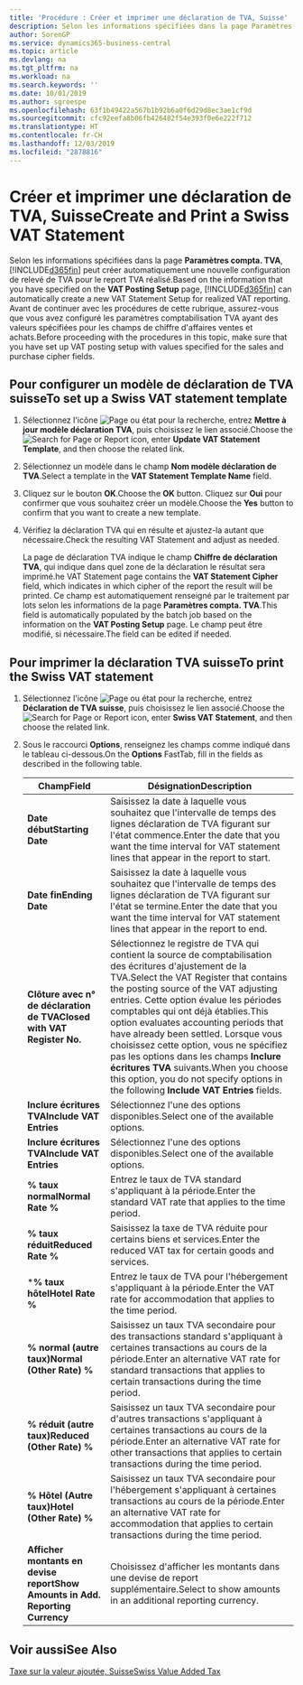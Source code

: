 ```yaml
---
title: 'Procédure : Créer et imprimer une déclaration de TVA, Suisse'
description: Selon les informations spécifiées dans la page Paramètres compta. TVA, Business Central peut créer automatiquement une nouvelle configuration de relevé de TVA pour le report TVA réalisé. Avant de continuer avec les procédures de cette rubrique, assurez-vous que vous avez configuré les paramètres comptabilisation TVA ayant des valeurs spécifiées pour les champs de chiffre d'affaires ventes et achats.
author: SorenGP
ms.service: dynamics365-business-central
ms.topic: article
ms.devlang: na
ms.tgt_pltfrm: na
ms.workload: na
ms.search.keywords: ''
ms.date: 10/01/2019
ms.author: sgroespe
ms.openlocfilehash: 63f1b49422a567b1b92b6a0f6d29d8ec3ae1cf9d
ms.sourcegitcommit: cfc92eefa8b06fb426482f54e393f0e6e222f712
ms.translationtype: HT
ms.contentlocale: fr-CH
ms.lasthandoff: 12/03/2019
ms.locfileid: "2878816"
---
```

# <a name="create-and-print-a-swiss-vat-statement"></a><span data-ttu-id="ec135-104">Créer et imprimer une déclaration de TVA, Suisse</span><span class="sxs-lookup"><span data-stu-id="ec135-104">Create and Print a Swiss VAT Statement</span></span>
<span data-ttu-id="ec135-105">Selon les informations spécifiées dans la page **Paramètres compta. TVA**, [!INCLUDE[d365fin](../../includes/d365fin_md.md)] peut créer automatiquement une nouvelle configuration de relevé de TVA pour le report TVA réalisé.</span><span class="sxs-lookup"><span data-stu-id="ec135-105">Based on the information that you have specified on the **VAT Posting Setup** page, [!INCLUDE[d365fin](../../includes/d365fin_md.md)] can automatically create a new VAT Statement Setup for realized VAT reporting.</span></span> <span data-ttu-id="ec135-106">Avant de continuer avec les procédures de cette rubrique, assurez-vous que vous avez configuré les paramètres comptabilisation TVA ayant des valeurs spécifiées pour les champs de chiffre d'affaires ventes et achats.</span><span class="sxs-lookup"><span data-stu-id="ec135-106">Before proceeding with the procedures in this topic, make sure that you have set up VAT posting setup with values specified for the sales and purchase cipher fields.</span></span>  

## <a name="to-set-up-a-swiss-vat-statement-template"></a><span data-ttu-id="ec135-107">Pour configurer un modèle de déclaration de TVA suisse</span><span class="sxs-lookup"><span data-stu-id="ec135-107">To set up a Swiss VAT statement template</span></span>  

1.  <span data-ttu-id="ec135-108">Sélectionnez l'icône ![Page ou état pour la recherche](../../media/ui-search/search_small.png "Icône Page ou état pour la recherche"), entrez **Mettre à jour modèle déclaration TVA**, puis choisissez le lien associé.</span><span class="sxs-lookup"><span data-stu-id="ec135-108">Choose the ![Search for Page or Report](../../media/ui-search/search_small.png "Search for Page or Report icon") icon, enter **Update VAT Statement Template**, and then choose the related link.</span></span>  
2.  <span data-ttu-id="ec135-109">Sélectionnez un modèle dans le champ **Nom modèle déclaration de TVA**.</span><span class="sxs-lookup"><span data-stu-id="ec135-109">Select a template in the **VAT Statement Template Name** field.</span></span>
3.  <span data-ttu-id="ec135-110">Cliquez sur le bouton **OK**.</span><span class="sxs-lookup"><span data-stu-id="ec135-110">Choose the **OK** button.</span></span> <span data-ttu-id="ec135-111">Cliquez sur **Oui** pour confirmer que vous souhaitez créer un modèle.</span><span class="sxs-lookup"><span data-stu-id="ec135-111">Choose the **Yes** button to confirm that you want to create a new template.</span></span>  
4.  <span data-ttu-id="ec135-112">Vérifiez la déclaration TVA qui en résulte et ajustez-la autant que nécessaire.</span><span class="sxs-lookup"><span data-stu-id="ec135-112">Check the resulting VAT Statement and adjust as needed.</span></span>  

     <span data-ttu-id="ec135-113">La page de déclaration TVA indique le champ **Chiffre de déclaration TVA**, qui indique dans quel zone de la déclaration le résultat sera imprimé.</span><span class="sxs-lookup"><span data-stu-id="ec135-113">he VAT Statement page contains the **VAT Statement Cipher** field, which indicates in which cipher of the report the result will be printed.</span></span> <span data-ttu-id="ec135-114">Ce champ est automatiquement renseigné par le traitement par lots selon les informations de la page **Paramètres compta. TVA**.</span><span class="sxs-lookup"><span data-stu-id="ec135-114">This field is automatically populated by the batch job based on the information on the **VAT Posting Setup** page.</span></span> <span data-ttu-id="ec135-115">Le champ peut être modifié, si nécessaire.</span><span class="sxs-lookup"><span data-stu-id="ec135-115">The field can be edited if needed.</span></span>  

## <a name="to-print-the-swiss-vat-statement"></a><span data-ttu-id="ec135-116">Pour imprimer la déclaration TVA suisse</span><span class="sxs-lookup"><span data-stu-id="ec135-116">To print the Swiss VAT statement</span></span>  

1.  <span data-ttu-id="ec135-117">Sélectionnez l'icône ![Page ou état pour la recherche](../../media/ui-search/search_small.png "Icône Page ou état pour la recherche"), entrez **Déclaration de TVA suisse**, puis choisissez le lien associé.</span><span class="sxs-lookup"><span data-stu-id="ec135-117">Choose the ![Search for Page or Report](../../media/ui-search/search_small.png "Search for Page or Report icon") icon, enter **Swiss VAT Statement**, and then choose the related link.</span></span>  
2.  <span data-ttu-id="ec135-118">Sous le raccourci **Options**, renseignez les champs comme indiqué dans le tableau ci-dessous.</span><span class="sxs-lookup"><span data-stu-id="ec135-118">On the **Options** FastTab, fill in the fields as described in the following table.</span></span>  

    |<span data-ttu-id="ec135-119">Champ</span><span class="sxs-lookup"><span data-stu-id="ec135-119">Field</span></span>|<span data-ttu-id="ec135-120">Désignation</span><span class="sxs-lookup"><span data-stu-id="ec135-120">Description</span></span>|  
    |---------------------------------|---------------------------------------|  
    |<span data-ttu-id="ec135-121">**Date début**</span><span class="sxs-lookup"><span data-stu-id="ec135-121">**Starting Date**</span></span>|<span data-ttu-id="ec135-122">Saisissez la date à laquelle vous souhaitez que l'intervalle de temps des lignes déclaration de TVA figurant sur l'état commence.</span><span class="sxs-lookup"><span data-stu-id="ec135-122">Enter the date that you want the time interval for VAT statement lines that appear in the report to start.</span></span>|  
    |<span data-ttu-id="ec135-123">**Date fin**</span><span class="sxs-lookup"><span data-stu-id="ec135-123">**Ending Date**</span></span>|<span data-ttu-id="ec135-124">Saisissez la date à laquelle vous souhaitez que l'intervalle de temps des lignes déclaration de TVA figurant sur l'état se termine.</span><span class="sxs-lookup"><span data-stu-id="ec135-124">Enter the date that you want the time interval for VAT statement lines that appear in the report to end.</span></span>|  
    |<span data-ttu-id="ec135-125">**Clôture avec n° de déclaration de TVA**</span><span class="sxs-lookup"><span data-stu-id="ec135-125">**Closed with VAT Register No.**</span></span>|<span data-ttu-id="ec135-126">Sélectionnez le registre de TVA qui contient la source de comptabilisation des écritures d'ajustement de la TVA.</span><span class="sxs-lookup"><span data-stu-id="ec135-126">Select the VAT Register that contains the posting source of the VAT adjusting entries.</span></span> <span data-ttu-id="ec135-127">Cette option évalue les périodes comptables qui ont déjà établies.</span><span class="sxs-lookup"><span data-stu-id="ec135-127">This option evaluates accounting periods that have already been settled.</span></span> <span data-ttu-id="ec135-128">Lorsque vous choisissez cette option, vous ne spécifiez pas les options dans les champs **Inclure écritures TVA** suivants.</span><span class="sxs-lookup"><span data-stu-id="ec135-128">When you choose this option, you do not specify options in the following **Include VAT Entries** fields.</span></span>|  
    |<span data-ttu-id="ec135-129">**Inclure écritures TVA**</span><span class="sxs-lookup"><span data-stu-id="ec135-129">**Include VAT Entries**</span></span>|<span data-ttu-id="ec135-130">Sélectionnez l'une des options disponibles.</span><span class="sxs-lookup"><span data-stu-id="ec135-130">Select one of the available options.</span></span>|  
    |<span data-ttu-id="ec135-131">**Inclure écritures TVA**</span><span class="sxs-lookup"><span data-stu-id="ec135-131">**Include VAT Entries**</span></span>|<span data-ttu-id="ec135-132">Sélectionnez l'une des options disponibles.</span><span class="sxs-lookup"><span data-stu-id="ec135-132">Select one of the available options.</span></span>|  
    |<span data-ttu-id="ec135-133">**% taux normal**</span><span class="sxs-lookup"><span data-stu-id="ec135-133">**Normal Rate %**</span></span>|<span data-ttu-id="ec135-134">Entrez le taux de TVA standard s'appliquant à la période.</span><span class="sxs-lookup"><span data-stu-id="ec135-134">Enter the standard VAT rate that applies to the time period.</span></span>|  
    |<span data-ttu-id="ec135-135">**% taux réduit**</span><span class="sxs-lookup"><span data-stu-id="ec135-135">**Reduced Rate %**</span></span>|<span data-ttu-id="ec135-136">Saisissez la taxe de TVA réduite pour certains biens et services.</span><span class="sxs-lookup"><span data-stu-id="ec135-136">Enter the reduced VAT tax for certain goods and services.</span></span>|  
    |<span data-ttu-id="ec135-137">\***% taux hôtel**</span><span class="sxs-lookup"><span data-stu-id="ec135-137">**Hotel Rate %**</span></span>|<span data-ttu-id="ec135-138">Entrez le taux de TVA pour l'hébergement s'appliquant à la période.</span><span class="sxs-lookup"><span data-stu-id="ec135-138">Enter the VAT rate for accommodation that applies to the time period.</span></span>|  
    |<span data-ttu-id="ec135-139">**% normal (autre taux)**</span><span class="sxs-lookup"><span data-stu-id="ec135-139">**Normal (Other Rate) %**</span></span>|<span data-ttu-id="ec135-140">Saisissez un taux TVA secondaire pour des transactions standard s'appliquant à certaines transactions au cours de la période.</span><span class="sxs-lookup"><span data-stu-id="ec135-140">Enter an alternative VAT rate for standard transactions that applies to certain transactions during the time period.</span></span>|  
    |<span data-ttu-id="ec135-141">**% réduit (autre taux)**</span><span class="sxs-lookup"><span data-stu-id="ec135-141">**Reduced (Other Rate) %**</span></span>|<span data-ttu-id="ec135-142">Saisissez un taux TVA secondaire pour d'autres transactions s'appliquant à certaines transactions au cours de la période.</span><span class="sxs-lookup"><span data-stu-id="ec135-142">Enter an alternative VAT rate for other transactions that applies to certain transactions during the time period.</span></span>|  
    |<span data-ttu-id="ec135-143">**% Hôtel (Autre taux)**</span><span class="sxs-lookup"><span data-stu-id="ec135-143">**Hotel (Other Rate) %**</span></span>|<span data-ttu-id="ec135-144">Saisissez un taux TVA secondaire pour l'hébergement s'appliquant à certaines transactions au cours de la période.</span><span class="sxs-lookup"><span data-stu-id="ec135-144">Enter an alternative VAT rate for accommodation that applies to certain transactions during the time period.</span></span>|  
    |<span data-ttu-id="ec135-145">**Afficher montants en devise report**</span><span class="sxs-lookup"><span data-stu-id="ec135-145">**Show Amounts in Add. Reporting Currency**</span></span>|<span data-ttu-id="ec135-146">Choisissez d'afficher les montants dans une devise de report supplémentaire.</span><span class="sxs-lookup"><span data-stu-id="ec135-146">Select to show amounts in an additional reporting currency.</span></span>|  

## <a name="see-also"></a><span data-ttu-id="ec135-147">Voir aussi</span><span class="sxs-lookup"><span data-stu-id="ec135-147">See Also</span></span>  
 [<span data-ttu-id="ec135-148">Taxe sur la valeur ajoutée, Suisse</span><span class="sxs-lookup"><span data-stu-id="ec135-148">Swiss Value Added Tax</span></span>](swiss-value-added-tax.md)
